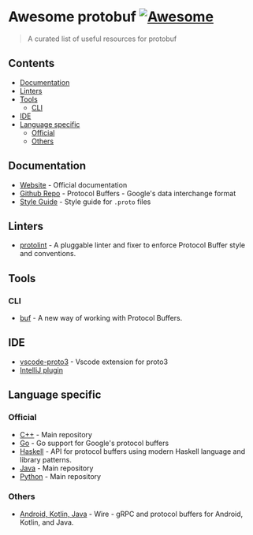 # Awesome protobuf [![Awesome](https://cdn.rawgit.com/sindresorhus/awesome/d7305f38d29fed78fa85652e3a63e154dd8e8829/media/badge.svg)](https://github.com/sindresorhus/awesome)

> A curated list of useful resources for protobuf


## Contents

- [Documentation](#doc)
- [Linters](#linters)
- [Tools](#tools)
  * [CLI](#tools-cli)
- [IDE](#ide)
- [Language specific](#lang)
  * [Official](#lang-official)
  * [Others](#lang-others)


<a name="doc"></a>
## Documentation
- [Website](https://developers.google.com/protocol-buffers) - Official documentation
- [Github Repo](https://github.com/protocolbuffers/protobuf) - Protocol Buffers - Google's data interchange format
- [Style Guide](https://developers.google.com/protocol-buffers/docs/style) - Style guide for `.proto` files

<a name="linters"></a>
## Linters
- [protolint](https://github.com/yoheimuta/protolint) - A pluggable linter and fixer to enforce Protocol Buffer style and conventions.

<a name="tools"></a>
## Tools

### CLI
- [buf](https://github.com/bufbuild/buf) - A new way of working with Protocol Buffers.

<a name="ide"></a>
## IDE
- [vscode-proto3](https://github.com/zxh0/vscode-proto3) - Vscode extension for proto3
- [IntelliJ plugin](https://plugins.jetbrains.com/plugin/14004-protocol-buffers)

<a name="lang"></a>
## Language specific

<a name="lang-official"></a>
### Official
- [C++](https://github.com/protocolbuffers/protobuf) - Main repository
- [Go](https://github.com/golang/protobuf) - Go support for Google's protocol buffers
- [Haskell](https://github.com/google/proto-lens) - API for protocol buffers using modern Haskell language and library patterns.
- [Java](https://github.com/protocolbuffers/protobuf) - Main repository
- [Python](https://github.com/protocolbuffers/protobuf) - Main repository

<a name="lang-others"></a>
### Others
- [Android, Kotlin, Java](https://github.com/square/wire) - Wire - gRPC and protocol buffers for Android, Kotlin, and Java.

